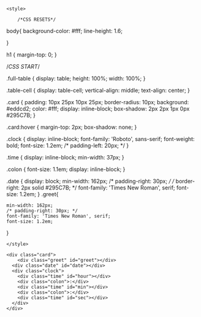 <!-- original : https://codepen.io/SeanNorton/pen/LWBXQL -->
<!DOCTYPE html>
<html lang="en">
<head>
    <meta charset="UTF-8">
    <meta name="viewport" content="width=device-width, initial-scale=1.0">
    <title>Document</title>

    <style>

        /*CSS RESETS*/

body{
    background-color: #fff;
    line-height: 1.6;

}

h1 {
    margin-top: 0;
}


/*CSS START*/

.full-table {
    display: table;
    height: 100%;
    width: 100%;
}

.table-cell {
    display: table-cell;
    vertical-align: middle;
    text-align: center;
}

.card {
    padding: 10px 25px 10px 25px;
    border-radius: 10px;
    background: #eddcd2;
    color: #fff;
    display: inline-block;
    box-shadow: 2px 2px 1px 0px #295C7B;
}

.card:hover {
    margin-top: 2px;
    box-shadow: none;
}

.clock {
    display: inline-block;
    font-family: 'Roboto', sans-serif;
    font-weight: bold;
    font-size: 1.2em;
    /* padding-left: 20px; */
}

.time {
    display: inline-block;
    min-width: 37px;
}

.colon {
    font-size: 1.1em;
    display: inline-block;
}

.date {
    display: block;
    min-width: 162px;
    /* padding-right: 30px; */
    /* border-right: 2px solid #295C7B; */
    font-family: 'Times New Roman', serif;
    font-size: 1.2em;
}
.greet{
    
    min-width: 162px;
    /* padding-right: 30px; */
    font-family: 'Times New Roman', serif;
    font-size: 1.2em;
}

    </style>
</head>
<body>
    <link href="https://fonts.googleapis.com/css?family=Lobster|Roboto:400,700" rel="stylesheet">

<div class="full-table">
  <div class="table-cell">
    
    <div class="card">
        <div class="greet" id="greet"></div>
      <div class="date" id="date"></div>
      <div class="clock">
        <div class="time" id="hour"></div>
        <div class="colon">:</div>
        <div class="time" id="min"></div>
        <div class="colon">:</div>
        <div class="time" id="sec"></div>
      </div>
    </div>
    
  </div>
</div>

<script>
    function date() {
var today = new Date();
document.getElementById('date').innerHTML = today.toDateString();
}


function clock() {
var today = new Date();
var hour = zeros(twelveHour(today.getHours()));
var minutes = zeros(today.getMinutes());
var seconds = zeros(today.getSeconds());
if(today.getHours() >=12){
    seconds+=" pm"
}
else{
    seconds+=" am"
}
hrs = today.getHours();
if (hrs < 12)
        greet = 'Good Morning  ';
    else if (hrs >= 12 && hrs <= 17)
        greet = 'Good Afternoon ';
    else if (hrs >= 17 && hrs <= 24)
        greet = 'Good Evening  ';
// console.log(today.toLocaleTimeString());
document.getElementById('greet').innerHTML = greet;
document.getElementById('hour').innerHTML = hour;
document.getElementById('min').innerHTML = minutes;
document.getElementById('sec').innerHTML = seconds;
}

function twelveHour(hour) {
if (hour > 12) {
    return hour -= 12 
} else if (hour === 0) {
    return hour = 12;
} else {
    return hour
}
}
// adds zero infront of single digit number
function zeros(num) {
if (num < 10) {
    num = '0' + num
};
return num;
}

function dateTime() {
date();
clock();
setTimeout(dateTime, 500);
}

dateTime()
// END
</script>

</body>
</html>
